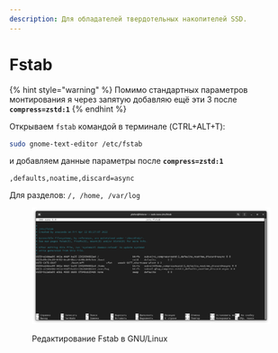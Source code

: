 ```yaml
---
description: Для обладателей твердотельных накопителей SSD.
---
```


# Fstab

{% hint style="warning" %}
Помимо стандартных параметров монтирования я через запятую добавляю ещё эти 3 после **`compress=zstd:1`**
{% endhint %}

Открываем `fstab` командой в терминале (CTRL+ALT+T):

```bash
sudo gnome-text-editor /etc/fstab
```

и добавляем данные параметры после **`compress=zstd:1`**

```
,defaults,noatime,discard=async
```

Для разделов: `/, /home, /var/log`

<figure><img src="../../.gitbook/assets/UdCWLp1UYNc (1).jpg" alt="fstab edit fedora zero linux"><figcaption><p>Редактирование Fstab в GNU/Linux</p></figcaption></figure>
